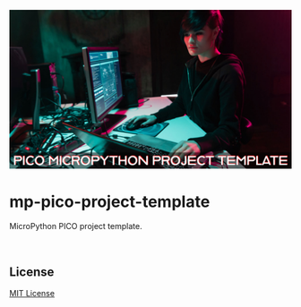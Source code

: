 ![image](https://github.com/mytechnotalent/mp-pico-project-template/blob/main/Pico%20MicroPython%20Project%20Template.png?raw=true)

# mp-pico-project-template
MicroPython PICO project template.

<br>

## License
[MIT License](https://raw.githubusercontent.com/mytechnotalent/mp-template/main/LICENSE?token=GHSAT0AAAAAABZERIK6OSOUFEA76UNXVINYY2LDKCQ)
